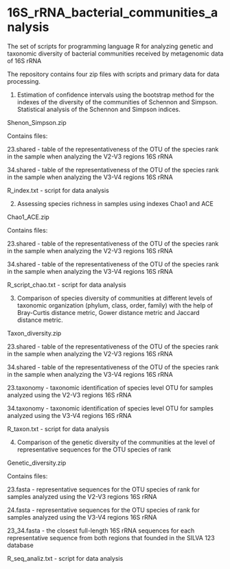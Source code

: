 # 16S_rRNA_bacterial_communities_analysis
The set of scripts for programming language R for analyzing genetic and taxonomic diversity of bacterial communities received by metagenomic data of 16S rRNA


The repository contains four zip files with scripts and primary data for data processing.


1) Estimation of confidence intervals using the bootstrap method for the indexes of the diversity of the communities of Schennon and Simpson. Statistical analysis of the Schennon and Simpson indices.

Shenon_Simpson.zip

Contains files:

23.shared - table of the representativeness of the OTU of the species rank in the sample when analyzing the V2-V3 regions 16S rRNA

34.shared - table of the representativeness of the OTU of the species rank in the sample when analyzing the V3-V4 regions 16S rRNA

R_index.txt - script for data analysis


2) Assessing species richness in samples using indexes Chao1 and ACE

Chao1_ACE.zip

Contains files:

23.shared - table of the representativeness of the OTU of the species rank in the sample when analyzing the V2-V3 regions 16S rRNA

34.shared - table of the representativeness of the OTU of the species rank in the sample when analyzing the V3-V4 regions 16S rRNA

R_script_chao.txt - script for data analysis


3) Comparison of species diversity of communities at different levels of taxonomic organization (phylum, class, order, family) with the help of Bray-Curtis distance metric, Gower distance metric and Jaccard distance metric.

Taxon_diversity.zip

23.shared - table of the representativeness of the OTU of the species rank in the sample when analyzing the V2-V3 regions 16S rRNA

34.shared - table of the representativeness of the OTU of the species rank in the sample when analyzing the V3-V4 regions 16S rRNA

23.taxonomy - taxonomic identification of species level OTU for samples analyzed using the V2-V3 regions 16S rRNA

34.taxonomy - taxonomic identification of species level OTU for samples analyzed using the V3-V4 regions 16S rRNA

R_taxon.txt - script for data analysis


4) Comparison of the genetic diversity of the communities at the level of representative sequences for the OTU species of rank

Genetic_diversity.zip

Contains files:

23.fasta - representative sequences for the OTU species of rank for samples analyzed using the V2-V3 regions 16S rRNA

24.fasta - representative sequences for the OTU species of rank for samples analyzed using the V3-V4 regions 16S rRNA

23_34.fasta - the closest full-length 16S rRNA sequences for each representative sequence from both regions that founded in the SILVA 123 database

R_seq_analiz.txt - script for data analysis
